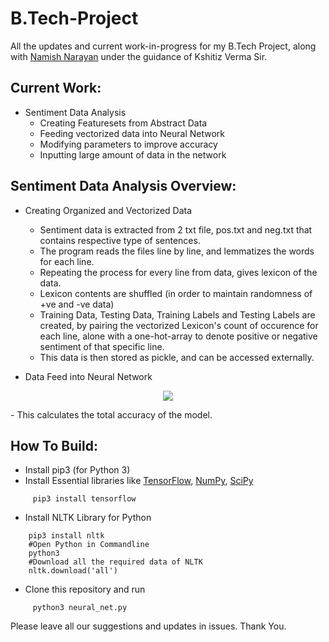 # B.Tech-Project
All the updates and current work-in-progress for my B.Tech Project, along with [Namish Narayan](https://github.com/Namish123) under the guidance of Kshitiz Verma Sir.

## Current Work:
  * Sentiment Data Analysis
    - Creating Featuresets from Abstract Data
    - Feeding vectorized data into Neural Network
    - Modifying parameters to improve accuracy
    - Inputting large amount of data in the network

## Sentiment Data Analysis Overview:
  * Creating Organized and Vectorized Data
    - Sentiment data is extracted from 2 txt file, pos.txt and neg.txt that contains respective type of sentences.
    - The program reads the files line by line, and lemmatizes the words for each line.
    - Repeating the process for every line from data, gives lexicon of the data.
    - Lexicon contents are shuffled (in order to maintain randomness of +ve and -ve data)
    - Training Data, Testing Data, Training Labels and Testing Labels are created, by pairing the vectorized Lexicon's count of occurence for each line, alone with a one-hot-array to denote positive or negative sentiment of that specific line.
    - This data is then stored as pickle, and can be accessed externally.

  * Data Feed into Neural Network
<p align="center">
<img src="https://i.imgur.com/wMjbY4X.png">
</p>
    - This calculates the total accuracy of the model.

 ## How To Build:
   - Install pip3 (for Python 3)
   - Install Essential libraries like [TensorFlow](https://www.tensorflow.org/), [NumPy](http://www.numpy.org/), [SciPy](https://www.scipy.org/)
```
     pip3 install tensorflow
```
   - Install NLTK Library for Python
 ```
     pip3 install nltk
     #Open Python in Commandline
     python3
     #Download all the required data of NLTK
     nltk.download('all')
```
   - Clone this repository and run
```  
     python3 neural_net.py
```

Please leave all our suggestions and updates in issues. Thank You.
